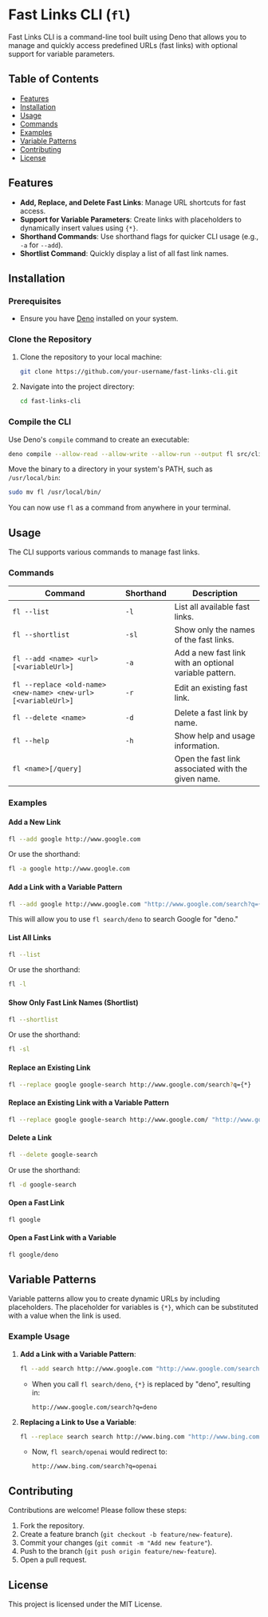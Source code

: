 # Fast Links CLI (`fl`)

Fast Links CLI is a command-line tool built using Deno that allows you to manage and quickly access predefined URLs (fast links) with optional support for variable parameters.

## Table of Contents
- [Features](#features)
- [Installation](#installation)
- [Usage](#usage)
- [Commands](#commands)
- [Examples](#examples)
- [Variable Patterns](#variable-patterns)
- [Contributing](#contributing)
- [License](#license)

## Features
- **Add, Replace, and Delete Fast Links**: Manage URL shortcuts for fast access.
- **Support for Variable Parameters**: Create links with placeholders to dynamically insert values using `{*}`.
- **Shorthand Commands**: Use shorthand flags for quicker CLI usage (e.g., `-a` for `--add`).
- **Shortlist Command**: Quickly display a list of all fast link names.

## Installation

### Prerequisites
- Ensure you have [Deno](https://deno.land) installed on your system.

### Clone the Repository
1. Clone the repository to your local machine:
   ```bash
   git clone https://github.com/your-username/fast-links-cli.git
   ```
2. Navigate into the project directory:
   ```bash
   cd fast-links-cli
   ```

### Compile the CLI

Use Deno's `compile` command to create an executable:
```bash
deno compile --allow-read --allow-write --allow-run --output fl src/cli.ts
```

Move the binary to a directory in your system's PATH, such as `/usr/local/bin`:
```bash
sudo mv fl /usr/local/bin/
```

You can now use `fl` as a command from anywhere in your terminal.

## Usage

The CLI supports various commands to manage fast links.

### Commands

| Command               | Shorthand | Description                                         |
|-----------------------|-----------|-----------------------------------------------------|
| `fl --list`           | `-l`      | List all available fast links.                      |
| `fl --shortlist`      | `-sl`     | Show only the names of the fast links.              |
| `fl --add <name> <url> [<variableUrl>]` | `-a`    | Add a new fast link with an optional variable pattern. |
| `fl --replace <old-name> <new-name> <new-url> [<variableUrl>]` | `-r` | Edit an existing fast link. |
| `fl --delete <name>`  | `-d`      | Delete a fast link by name.                         |
| `fl --help`           | `-h`      | Show help and usage information.                    |
| `fl <name>[/query]`   |           | Open the fast link associated with the given name.  |

### Examples

#### Add a New Link
```bash
fl --add google http://www.google.com
```
Or use the shorthand:
```bash
fl -a google http://www.google.com
```

#### Add a Link with a Variable Pattern
```bash
fl --add google http://www.google.com "http://www.google.com/search?q={*}"
```
This will allow you to use `fl search/deno` to search Google for "deno."

#### List All Links
```bash
fl --list
```
Or use the shorthand:
```bash
fl -l
```

#### Show Only Fast Link Names (Shortlist)
```bash
fl --shortlist
```
Or use the shorthand:
```bash
fl -sl
```

#### Replace an Existing Link
```bash
fl --replace google google-search http://www.google.com/search?q={*}
```

#### Replace an Existing Link with a Variable Pattern
```bash
fl --replace google google-search http://www.google.com/ "http://www.google.com/search?q={*}"
```

#### Delete a Link
```bash
fl --delete google-search
```
Or use the shorthand:
```bash
fl -d google-search
```

#### Open a Fast Link
```bash
fl google
```

#### Open a Fast Link with a Variable
```bash
fl google/deno
```

## Variable Patterns

Variable patterns allow you to create dynamic URLs by including placeholders. The placeholder for variables is `{*}`, which can be substituted with a value when the link is used.

### Example Usage

1. **Add a Link with a Variable Pattern**:
   ```bash
   fl --add search http://www.google.com "http://www.google.com/search?q={*}"
   ```
   - When you call `fl search/deno`, `{*}` is replaced by "deno", resulting in:
     ```
     http://www.google.com/search?q=deno
     ```

2. **Replacing a Link to Use a Variable**:
   ```bash
   fl --replace search search http://www.bing.com "http://www.bing.com/search?q={*}"
   ```
   - Now, `fl search/openai` would redirect to:
     ```
     http://www.bing.com/search?q=openai
     ```

## Contributing

Contributions are welcome! Please follow these steps:

1. Fork the repository.
2. Create a feature branch (`git checkout -b feature/new-feature`).
3. Commit your changes (`git commit -m "Add new feature"`).
4. Push to the branch (`git push origin feature/new-feature`).
5. Open a pull request.

## License

This project is licensed under the MIT License.